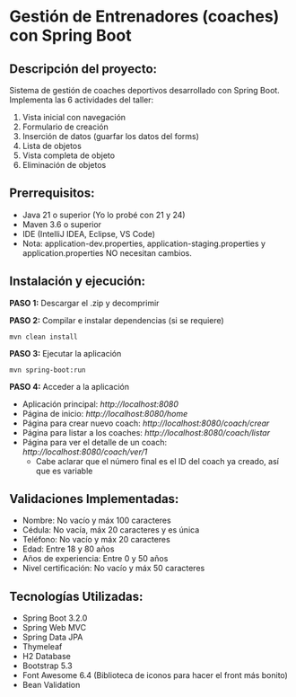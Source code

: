 # Gestión de Entrenadores (coaches) con Spring Boot

## Descripción del proyecto:

Sistema de gestión de coaches deportivos desarrollado con Spring Boot. Implementa las 6 actividades del taller:

1. Vista inicial con navegación
2. Formulario de creación
3. Inserción de datos (guarfar los datos del forms)
4. Lista de objetos
5. Vista completa de objeto
6. Eliminación de objetos

## Prerrequisitos:

- Java 21 o superior (Yo lo probé con 21 y 24)
- Maven 3.6 o superior
- IDE (IntelliJ IDEA, Eclipse, VS Code)
- Nota: application-dev.properties, application-staging.properties y application.properties NO necesitan cambios.

## Instalación y ejecución:

**PASO 1:** Descargar el .zip y decomprimir

**PASO 2:** Compilar e instalar dependencias (si se requiere)
```
mvn clean install
```

**PASO 3:** Ejecutar la aplicación
```
mvn spring-boot:run
```

**PASO 4:** Acceder a la aplicación
- Aplicación principal: _http://localhost:8080_
- Página de inicio: _http://localhost:8080/home_
- Página para crear nuevo coach: _http://localhost:8080/coach/crear_
- Página para listar a los coaches: _http://localhost:8080/coach/listar_
- Página para ver el detalle de un coach: _http://localhost:8080/coach/ver/1_
  * Cabe aclarar que el número final es el ID del coach ya creado, así que es variable


## Validaciones Implementadas:

- Nombre: No vacío y máx 100 caracteres
- Cédula: No vacía, máx 20 caracteres y es única
- Teléfono: No vacío y máx 20 caracteres
- Edad: Entre 18 y 80 años
- Años de experiencia: Entre 0 y 50 años
- Nivel certificación: No vacío y máx 50 caracteres

## Tecnologías Utilizadas:

- Spring Boot 3.2.0
- Spring Web MVC
- Spring Data JPA
- Thymeleaf
- H2 Database
- Bootstrap 5.3
- Font Awesome 6.4 (Biblioteca de iconos para hacer el front más bonito)
- Bean Validation
